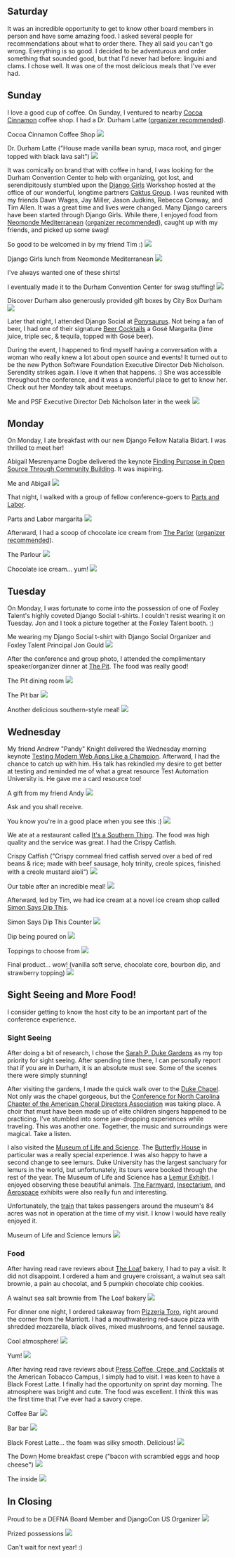 ## Saturday

<!--
"Thank you to our DEFNA President Peter Grandstaff and Two Rock Software for treating fellow DEFNA Board Members in Durham for DjangoCon US to a magical dinner last night at Parizade. The apple pie mezcal margarita, linguini and clams, cookie and ice cream dessert, and company were stellar."
https://www.linkedin.com/posts/katherinemichel_thank-you-to-our-defna-president-peter-grandstaff-activity-7119291550492233728-wBC5?utm_source=share&utm_medium=member_desktop

Victor
Nichole
-->

It was an incredible opportunity to get to know other board members in person and have some amazing food. I asked several people for recommendations about what to order there. They all said you can't go wrong. Everything is so good. I decided to be adventurous and order something that sounded good, but that I'd never had before: linguini and clams. I chose well. It was one of the most delicious meals that I've ever had.

## Sunday

I love a good cup of coffee. On Sunday, I ventured to nearby [Cocoa Cinnamon](https://littlewaves.coffee/pages/old-north-durham) coffee shop. I had a Dr. Durham Latte ([organizer recommended](https://2023.djangocon.us/venue/#places)). 

Cocoa Cinnamon Coffee Shop
![](recap-of-djangocon-us-2023-images/cocoa-cinnamon.jpg)

Dr. Durham Latte ("House made vanilla bean syrup, maca root, and ginger topped with black lava salt")
![](recap-of-djangocon-us-2023-images/cocoa-cinnamon-dr-durham.jpg)

It was comically on brand that with coffee in hand, I was looking for the Durham Convention Center to help with organizing, got lost, and serendipitously stumbled upon the [Django Girls](https://djangogirls.org/en/durham/) Workshop hosted at the office of our wonderful, longtime partners [Caktus Group](https://www.caktusgroup.com/). I was reunited with my friends Dawn Wages, Jay Miller, Jason Judkins, Rebecca Conway, and Tim Allen. It was a great time and lives were changed. Many Django careers have been started through Django Girls. While there, I enjoyed food from [Neomonde Mediterranean](https://www.neomonde.com/mediterranean-restaurant-durham/) ([organizer recommended](https://2023.djangocon.us/venue/#places)), caught up with my friends, and picked up some swag! 

So good to be welcomed in by my friend Tim :)
![](recap-of-djangocon-us-2023-images/tim-welcome.jpg)

Django Girls lunch from Neomonde Mediterranean
![](recap-of-djangocon-us-2023-images/django-girls-lunch.jpg)

I've always wanted one of these shirts! 

I eventually made it to the Durham Convention Center for swag stuffing! 
![](recap-of-djangocon-us-2023-images/swag-stuffing.jpg)

Discover Durham also generously provided gift boxes by City Box Durham
![](recap-of-djangocon-us-2023-images/discover-durham-box-2.jpg)

<!--
![](recap-of-djangocon-us-2023-images/discover-durham-box.jpg)
-->

<!--
Explain what Django Social is

Jason Judkins
John Gould
-->

Later that night, I attended Django Social at [Ponysaurus](https://www.ponysaurusbrewing.com/taproom). Not being a fan of beer, I had one of their signature [Beer Cocktails](https://www.ponysaurusbrewing.com/taproom-menu) a Gosé Margarita (lime juice, triple sec, & tequila, topped with Gosé beer). 

During the event, I happened to find myself having a conversation with a woman who really knew a lot about open source and events! It turned out to be the new Python Software Foundation Executive Director Deb Nicholson. Serendity strikes again. I love it when that happens. :) She was accessible throughout the conference, and it was a wonderful place to get to know her. Check out her Monday talk about meetups. 

Me and PSF Executive Director Deb Nicholson later in the week 
![](recap-of-djangocon-us-2023-images/me-and-deb.jpg)

<!--
![](recap-of-djangocon-us-2023-images/jeff-eric-william.jpg)
-->

## Monday

On Monday, I ate breakfast with our new Django Fellow Natalia Bidart. I was thrilled to meet her! 

Abigail Mesrenyame Dogbe delivered the keynote [Finding Purpose in Open Source Through Community Building](https://2023.djangocon.us/talks/keynote-finding-purpose-in-open-source-through-community-building/). It was inspiring. 

Me and Abigail
![](recap-of-djangocon-us-2023-images/me-and-abigail.jpg)

<!--
https://2023.djangocon.us/talks/meet-ups-a-grand-vision-for-a-humble-endeavor/

https://2023.djangocon.us/talks/html-ivating-your-django-web-app-s-experience-with-htmx-alpinejs-and-streaming-html/
https://2023.djangocon.us/talks/using-database-triggers-to-reliably-track-model-history/

AWS Cloud Practitioner
https://2023.djangocon.us/talks/hosting-and-devops-for-django/

https://2023.djangocon.us/talks/afropython-using-django-to-change-black-people-life-in-brazil/

Jacob, DSF Working Groups
https://2023.djangocon.us/talks/what-can-the-dsf-i-do-for-me-the-dsf/
-->

That night, I walked with a group of fellow conference-goers to [Parts and Labor](https://partsnlabor.com/). 

Parts and Labor margarita
![](recap-of-djangocon-us-2023-images/parts-and-labor-margarita.jpg)

Afterward, I had a scoop of chocolate ice cream from [The Parlor](https://theparlour.co/) ([organizer recommended](https://2023.djangocon.us/venue/#places)). 

The Parlour
![](recap-of-djangocon-us-2023-images/the-parlour.jpg)

Chocolate ice cream... yum!
![](recap-of-djangocon-us-2023-images/the-parlour-chocolate-ice-cream.jpg)

<!--
Back at the hotel

Pic with Paola

Authors
Eric Matthes
Will Vincent
-->

## Tuesday

<!--
https://2023.djangocon.us/talks/keynote-django-the-dinosaur/
https://2023.djangocon.us/talks/mixing-reliability-with-celery-for-delicious-async-tasks/
https://2023.djangocon.us/talks/postgres-performance-from-slow-to-pro/

https://2023.djangocon.us/talks/empathetic-testing-developing-with-compassion-and-humility/

https://2023.djangocon.us/talks/decoding-ddd-a-three-tiered-approach-to-django-projects/
https://2023.djangocon.us/talks/navigating-djangos-future-djangonaut-space/
https://2023.djangocon.us/talks/dont-buy-the-ai-hype/
https://2023.djangocon.us/talks/all-about-djangoproject-com/

YupGup
https://2023.djangocon.us/talks/managing-content-with-django/

https://2023.djangocon.us/talks/an-approach-to-lightweight-tenancy-management-using-django-rest-framework/
-->

On Monday, I was fortunate to come into the possession of one of Foxley Talent's highly coveted Django Social t-shirts. I couldn't resist wearing it on Tuesday. Jon and I took a picture together at the Foxley Talent booth. :) 

Me wearing my Django Social t-shirt with Django Social Organizer and Foxley Talent Principal Jon Gould
![](recap-of-djangocon-us-2023-images/me-and-jon.jpg)

<!--
Marc Gibbons
Lymphoma
At the end of his talk, Marc revealed that days before the conference, he'd gotten a clean bill of health. 
At lunch, I had the opportunity to learn more
-->

After the conference and group photo, I attended the complimentary speaker/organizer dinner at [The Pit](https://www.thepit-durham.com/). The food was really good! 

The Pit dining room
![](recap-of-djangocon-us-2023-images/the-pit-dining-room.jpg)

The Pit bar
![](recap-of-djangocon-us-2023-images/the-pit-bar.jpg)

Another delicious southern-style meal! 
![](recap-of-djangocon-us-2023-images/the-pit-meal.jpg)

## Wednesday

<!--
Ideas list, Fosstodon
https://2023.djangocon.us/talks/inside-out-my-journey-of-understanding-inclusion

https://2023.djangocon.us/talks/how-to-schedule-tasks-with-celery-and-django/
https://2023.djangocon.us/talks/one-database-table-one-model-many-behaviours-proxy-model/
https://2023.djangocon.us/talks/back-to-the-future-of-hypermedia-in-django/
https://2023.djangocon.us/talks/panel-discussion-who-put-me-in-charge/

https://2023.djangocon.us/talks/closing-remarks/
-->

My friend Andrew "Pandy" Knight delivered the Wednesday morning keynote [Testing Modern Web Apps Like a Champion](https://2023.djangocon.us/talks/keynote-testing-modern-web-apps-like-a-champion/). Afterward, I had the chance to catch up with him. His talk has rekindled my desire to get better at testing and reminded me of what a great resource Test Automation University is. He gave me a card resource too! 

A gift from my friend Andy
![](recap-of-djangocon-us-2023-images/test-card-from-andy.jpg)

Ask and you shall receive. 

<!--
https://github.com/KatherineMichel/portfolio/blob/master/conference-blog-posts/topic-ideas-djangocon-us-2023.md

https://fosstodon.org/@nessita/110340749235756274

Tim
Secretary replacement
-->

<!--
Thank you to Natalia for embracing our community and asking for reflection about an important subject. :) 

A welcome sign of progress! 
“I had to stand in line at the women's bathroom. I’ve never had to do that before at a conference.” Natalia Bidart at #DjangoConUS"
https://twitter.com/KatiMichel/status/1714679106510434533

DjangoCon Europe
Daniele
-->

<!--
As usual, hanging around in the lobby led a great adventure. 

Guido
-->

<!--
Dinner
Frank, Jacob, Andrew, Verda, Charles, Tim, me

Wharton
-->

You know you're in a good place when you see this :) 
![](recap-of-djangocon-us-2023-images/kansas-basketball.jpg)

We ate at a restaurant called [It's a Southern Thing](https://getsouthernfood.com/). The food was high quality and the service was great. I had the Crispy Catfish. 

Crispy Catfish ("Crispy cornmeal fried catfish served over a bed of red beans & rice; made with beef sausage, holy trinity, creole spices, finished with a creole mustard aioli")
![](recap-of-djangocon-us-2023-images/its-a-southern-thing-catfish.jpg)

Our table after an incredible meal!
![](recap-of-djangocon-us-2023-images/its-a-southern-thing-table.jpg)

Afterward, led by Tim, we had ice cream at a novel ice cream shop called [Simon Says Dip This](https://www.simonssaysdipthis.com/). 

Simon Says Dip This Counter
![](recap-of-djangocon-us-2023-images/simon-says-counter.jpg)

Dip being poured on
![](recap-of-djangocon-us-2023-images/simon-says-sauce.jpg)

Toppings to choose from
![](recap-of-djangocon-us-2023-images/simon-says-toppings.jpg)

Final product... wow! (vanilla soft serve, chocolate core, bourbon dip, and strawberry topping)
![](recap-of-djangocon-us-2023-images/simon-says-ice-cream.jpg)

## Sight Seeing and More Food!

I consider getting to know the host city to be an important part of the conference experience. 

### Sight Seeing

After doing a bit of research, I chose the [Sarah P. Duke Gardens](https://gardens.duke.edu/) as my top priority for sight seeing. After spending time there, I can personally report that if you are in Durham, it is an absolute must see. Some of the scenes there were simply stunning! 

<!--
Sarah P. Duke Gardens pics
-->

After visiting the gardens, I made the quick walk over to the [Duke Chapel](https://chapel.duke.edu/). Not only was the chapel gorgeous, but the [Conference for North Carolina Chapter of the American Choral Directors Association](https://chapel.duke.edu/events/conference-north-carolina-chapter-american-choral-directors-association-1697169600) was taking place. A choir that must have been made up of elite children singers happened to be practicing. I've stumbled into some jaw-dropping experiences while traveling. This was another one. Together, the music and surroundings were magical. Take a listen. 

<!--
Duke Chapel pics
-->

I also visited the [Museum of Life and Science](lifeandscience.org/). The [Butterfly House](https://www.lifeandscience.org/explore/butterfly-house/) in particular was a really special experience. I was also happy to have a second change to see lemurs. Duke University has the largest sanctuary for lemurs in the world, but unfortunately, its tours were booked through the rest of the year. The Museum of Life and Science has a [Lemur Exhibit](https://www.lifeandscience.org/explore/lemurs-and-tortoises/). I enjoyed observing these beautiful animals. [The Farmyard](https://www.lifeandscience.org/explore/the-farmyard/), [Insectarium](https://www.lifeandscience.org/explore/insectarium/), and [Aerospace](https://www.lifeandscience.org/explore/aerospace/) exhibits were also really fun and interesting. 

Unfortunately, the [train](https://www.lifeandscience.org/explore/train/) that takes passengers around the museum's 84 acres was not in operation at the time of my visit. I know I would have really enjoyed it. 

<!--
Butterfly pics
Lemur pics
-->

Museum of Life and Science lemurs
![](recap-of-djangocon-us-2023-images/museum-of-life-and-sciences-lemurs.jpg)

### Food

After having read rave reviews about [The Loaf](https://www.loafdurham.com/) bakery, I had to pay a visit. It did not disappoint. I ordered a ham and gruyere croissant, a walnut sea salt brownie, a pain au chocolat, and 5 pumpkin chocolate chip cookies. 

A walnut sea salt brownie from The Loaf bakery
![](recap-of-djangocon-us-2023-images/the-loaf-brownie.jpg)

For dinner one night, I ordered takeaway from [Pizzeria Toro](https://www.pizzeriatoro.com/), right around the corner from the Marriott. I had a mouthwatering red-sauce pizza with shredded mozzarella, black olives, mixed mushrooms, and fennel sausage. 

Cool atmosphere! 
![](recap-of-djangocon-us-2023-images/pizzeria-toro.jpg)

Yum! 
![](recap-of-djangocon-us-2023-images/pizzeria-toro-pizza.jpg)

After having read rave reviews about [Press Coffee, Crepe, and Cocktails](https://pressccc.com/locations/durham/) at the American Tobacco Campus, I simply had to visit. I was keen to have a Black Forest Latte. I finally had the opportunity on sprint day morning. The atmosphere was bright and cute. The food was excellent. I think this was the first time that I've ever had a savory crepe. 

Coffee Bar
![](recap-of-djangocon-us-2023-images/press-crepes-coffee.jpg)

Bar bar 
![](recap-of-djangocon-us-2023-images/press-crepes-bar.jpg)

Black Forest Latte... the foam was silky smooth. Delicious! 
![](recap-of-djangocon-us-2023-images/press-crepes-silky-black-forest-latte.jpg)

The Down Home breakfast crepe ("bacon with scrambled eggs and hoop cheese")
![](recap-of-djangocon-us-2023-images/press-crepes-crepe.jpg)

The inside 
![](recap-of-djangocon-us-2023-images/press-crepes-crepe-inside.jpg)

## In Closing

Proud to be a DEFNA Board Member and DjangoCon US Organizer
![](recap-of-djangocon-us-2023-images/organizers-slide.jpg)

Prized possessions 
![](recap-of-djangocon-us-2023-images/trilogy.jpg)

Can't wait for next year! :)

<!--
When as this?

Two members of our party had founded a startup called Coherence. 
![](recap-of-djangocon-us-2023-images/coherence-demo.jpg)
![](recap-of-djangocon-us-2023-images/coherence-table.jpg)

White Coat Captioning
Anne Beeman
-->

<!--
Africans
Richard Ackon
Abigail Afi Gbadago
Ntalie Geofrey
Noah
Benedict Kofi Amofah
Sheena O'Connell
Ron Maravanyika
Abigail

![](recap-of-djangocon-us-2023-images/new-friends.jpg)
![](recap-of-djangocon-us-2023-images/djangocon-africa.jpg)
![](recap-of-djangocon-us-2023-images/hey-we-dont.jpg)
![](recap-of-djangocon-us-2023-images/this-is-what-we-do.jpg)
![](recap-of-djangocon-us-2023-images/self-care-sprint.jpg)

![](recap-of-djangocon-us-2023-images/jacob.jpg)
![](recap-of-djangocon-us-2023-images/marriott-fried-green-tomato.jpg)
![](recap-of-djangocon-us-2023-images/marriott-ice-cream.jpg)
-->

